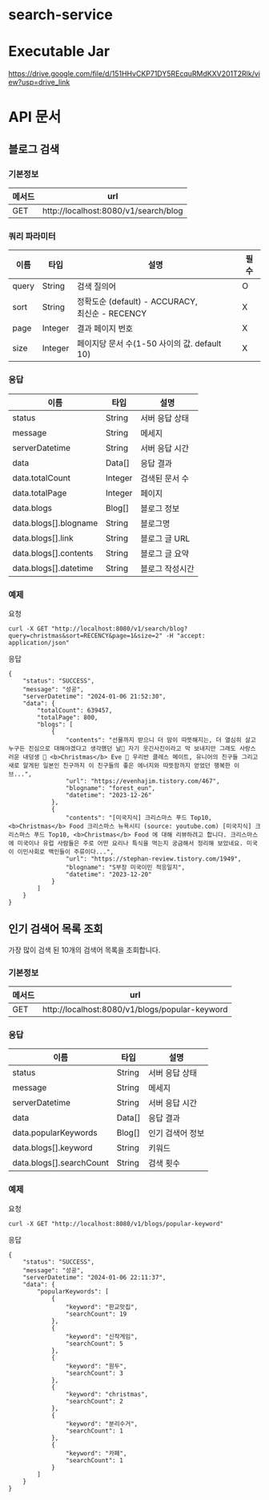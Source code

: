 # search-service

# Executable Jar
https://drive.google.com/file/d/151HHvCKP71DY5REcquRMdKXV201T2Rlk/view?usp=drive_link

# API 문서
## 블로그 검색

### 기본정보
| 메서드  | url                               |
|------|-----------------------------------|
| GET  | http://localhost:8080/v1/search/blog |

### 쿼리 파라미터
| 이름    | 타입      | 설명                                                  | 필수  |
|-------|---------|-----------------------------------------------------|-----|
| query | String  | 검색 질의어                                              | O   |
| sort  | String  | 정확도순 (default) - ACCURACY, <br/> 최신순 - RECENCY<br/> | X   |
| page  | Integer | 결과 페이지 번호                                           | X   |
| size  | Integer | 페이지당 문서 수(1-50 사이의 값. default 10)                   | X   |


### 응답
| 이름                    | 타입      | 설명        |
|-----------------------|---------|-----------|
| status                | String  | 서버 응답 상태  |
| message               | String  | 메세지       |
| serverDatetime        | String  | 서버 응답 시간  |
| data                  | Data[]  | 응답 결과     |
| data.totalCount       | Integer | 검색된 문서 수  |
| data.totalPage        | Integer | 페이지       |
| data.blogs            | Blog[]  | 블로그 정보    |
| data.blogs[].blogname | String  | 블로그명      |
| data.blogs[].link     | String  | 블로그 글 URL |
| data.blogs[].contents | String  | 블로그 글 요약  |
| data.blogs[].datetime | String  | 블로그 작성시간  |

### 예제
요청
```
curl -X GET "http://localhost:8080/v1/search/blog?query=christmas&sort=RECENCY&page=1&size=2" -H "accept: application/json"
```

응답
```
{
    "status": "SUCCESS",
    "message": "성공",
    "serverDatetime": "2024-01-06 21:52:30",
    "data": {
        "totalCount": 639457,
        "totalPage": 800,
        "blogs": [
            {
                "contents": "선물까지 받으니 더 맘이 따뜻해지는, 더 열심히 살고 누구든 진심으로 대해야겠다고 생각했던 날🎄 자기 웃긴사진이라고 막 보내지만 그래도 사랑스러운 내덩생 🖤 <b>Christmas</b> Eve 🎄 우리반 클레스 메이트, 유니어의 친구들 그리고 새로 알게된 일본인 친구까지 이 친구들의 좋은 에너지와 따뜻함까지 얻었던 행복한 이브...",
                "url": "https://evenhajim.tistory.com/467",
                "blogname": "forest_eun",
                "datetime": "2023-12-26"
            },
            {
                "contents": "[미국지식] 크리스마스 푸드 Top10, <b>Christmas</b> Food 크리스마스 뉴욕시티 (source: youtube.com) [미국지식] 크리스마스 푸드 Top10, <b>Christmas</b> Food 에 대해 리뷰하려고 합니다. 크리스마스에 미국이나 유럽 사람들은 주로 어떤 요리나 특식을 먹는지 궁금해서 정리해 보았네요. 미국이 이민사회로 백인들이 주류이다...",
                "url": "https://stephan-review.tistory.com/1949",
                "blogname": "S부장 미국이민 적응일지",
                "datetime": "2023-12-20"
            }
        ]
    }
}
```



## 인기 검색어 목록 조회
가장 많이 검색 된 10개의 검색어 목록을 조회합니다.

### 기본정보
| 메서드  | url                               |
|------|-----------------------------------|
| GET  | http://localhost:8080/v1/blogs/popular-keyword |

### 응답
| 이름                       | 타입      | 설명        |
|--------------------------|---------|-----------|
| status                   | String  | 서버 응답 상태  |
| message                  | String  | 메세지       |
| serverDatetime           | String  | 서버 응답 시간  |
| data                     | Data[]  | 응답 결과     |
| data.popularKeywords     | Blog[]  | 인기 검색어 정보 |
| data.blogs[].keyword     | String  | 키워드       |
| data.blogs[].searchCount | String  | 검색 횟수     |

### 예제
요청
```
curl -X GET "http://localhost:8080/v1/blogs/popular-keyword"
```

응답
```
{
    "status": "SUCCESS",
    "message": "성공",
    "serverDatetime": "2024-01-06 22:11:37",
    "data": {
        "popularKeywords": [
            {
                "keyword": "판교맛집",
                "searchCount": 19
            },
            {
                "keyword": "신작게임",
                "searchCount": 5
            },
            {
                "keyword": "원두",
                "searchCount": 3
            },
            {
                "keyword": "christmas",
                "searchCount": 2
            },
            {
                "keyword": "분리수거",
                "searchCount": 1
            },
            {
                "keyword": "카페",
                "searchCount": 1
            }
        ]
    }
}
```

